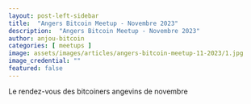 ```yaml
---
layout: post-left-sidebar
title:  "Angers Bitcoin Meetup - Novembre 2023"
description:  "Angers Bitcoin Meetup - Novembre 2023"
author: anjou-bitcoin
categories: [ meetups ]
image: assets/images/articles/angers-bitcoin-meetup-11-2023/1.jpg
image_credential: ""
featured: false
---
```


Le rendez-vous des bitcoiners angevins de novembre 